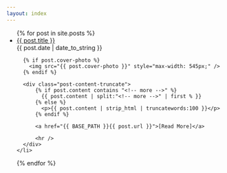 ```yaml
---
layout: index
---
```

<ul class="index_posts posts">
  {% for post in site.posts %}
    <li>
      <a class="index_title" href="{{ BASE_PATH }}{{ post.url }}">{{ post.title }}</a>
      <div class="index_date">{{ post.date | date_to_string }}</div>

      {% if post.cover-photo %}
        <img src="{{ post.cover-photo }}" style="max-width: 545px;" />
      {% endif %}

      <div class="post-content-truncate">
          {% if post.content contains "<!-- more -->" %}
            {{ post.content | split:"<!-- more -->" | first % }}
          {% else %}
            <p>{{ post.content | strip_html | truncatewords:100 }}</p>
          {% endif %}

          <a href="{{ BASE_PATH }}{{ post.url }}">[Read More]</a>

          <hr />
      </div>
    </li>
  {% endfor %}
</ul>

